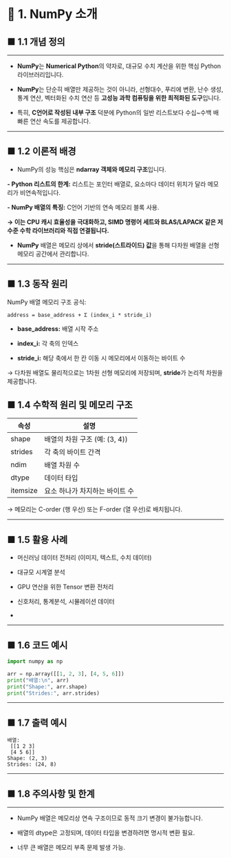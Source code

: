 # 🔹 1. NumPy 소개

## ■ 1.1 개념 정의  

---

-  **NumPy**는 **Numerical Python**의 약자로, 대규모 수치 계산을 위한 핵심 Python 라이브러리입니다.
-  **NumPy**는 단순히 배열만 제공하는 것이 아니라, 선형대수, 푸리에 변환, 난수 생성, 통계 연산, 벡터화된 수치 연산 등 **고성능 과학 컴퓨팅을 위한 최적화된 도구**입니다.

-  특히, **C언어로 작성된 내부 구조** 덕분에 Python의 일반 리스트보다 수십~수백 배 빠른 연산 속도를 제공합니다.

---

## ■ 1.2 이론적 배경    

-  NumPy의 성능 핵심은 **ndarray 객체와 메모리 구조**입니다.

**-  Python 리스트의 한계:** 리스트는 포인터 배열로, 요소마다 데이터 위치가 달라 메모리가 비연속적입니다.

**-  NumPy 배열의 특징:** C언어 기반의 연속 메모리 블록 사용.

**→ 이는 CPU 캐시 효율성을 극대화하고, SIMD 명령어 세트와 BLAS/LAPACK 같은 저수준 수학 라이브러리와 직접 연결됩니다.**

-  **NumPy** 배열은 메모리 상에서 **stride(스트라이드) 값**을 통해 다차원 배열을 선형 메모리 공간에서 관리합니다.  

---  

## ■ 1.3 동작 원리   

NumPy 배열 메모리 구조 공식:


```address = base_address + Σ (index_i * stride_i)```  
  
- **base_address:** 배열 시작 주소
  
-  **index_i:** 각 축의 인덱스
  
-  **stride_i:** 해당 축에서 한 칸 이동 시 메모리에서 이동하는 바이트 수
  
→ 다차원 배열도 물리적으로는 1차원 선형 메모리에 저장되며, **stride**가 논리적 차원을 제공합니다.
  
## ■ 1.4 수학적 원리 및 메모리 구조  


| 속성       | 설명                    |
| -------- | --------------------- |
| shape    | 배열의 차원 구조 (예: (3, 4)) |
| strides  | 각 축의 바이트 간격           |
| ndim     | 배열 차원 수               |
| dtype    | 데이터 타입                |
| itemsize | 요소 하나가 차지하는 바이트 수     |


→ 메모리는 C-order (행 우선) 또는 F-order (열 우선)로 배치됩니다.

---

## ■ 1.5 활용 사례

  

- 머신러닝 데이터 전처리 (이미지, 텍스트, 수치 데이터)

- 대규모 시계열 분석

- GPU 연산을 위한 Tensor 변환 전처리

- 신호처리, 통계분석, 시뮬레이션 데이터
- 
---

## ■ 1.6 코드 예시

```python
import numpy as np

arr = np.array([[1, 2, 3], [4, 5, 6]])
print("배열:\n", arr)
print("Shape:", arr.shape)
print("Strides:", arr.strides)
```

---

## ■ 1.7 출력 예시


```
배열:
 [[1 2 3]
 [4 5 6]]
Shape: (2, 3)
Strides: (24, 8)
```

---

## ■ 1.8 주의사항 및 한계

---

- NumPy 배열은 메모리상 연속 구조이므로 동적 크기 변경이 불가능합니다.

- 배열의 dtype은 고정되며, 데이터 타입을 변경하려면 명시적 변환 필요.

- 너무 큰 배열은 메모리 부족 문제 발생 가능.
